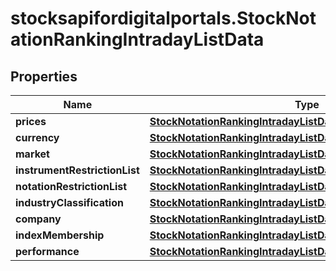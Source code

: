 # stocksapifordigitalportals.StockNotationRankingIntradayListData

## Properties

Name | Type | Description | Notes
------------ | ------------- | ------------- | -------------
**prices** | [**StockNotationRankingIntradayListDataPrices**](StockNotationRankingIntradayListDataPrices.md) |  | [optional] 
**currency** | [**StockNotationRankingIntradayListDataCurrency**](StockNotationRankingIntradayListDataCurrency.md) |  | [optional] 
**market** | [**StockNotationRankingIntradayListDataMarket**](StockNotationRankingIntradayListDataMarket.md) |  | [optional] 
**instrumentRestrictionList** | [**StockNotationRankingIntradayListDataInstrumentRestrictionList**](StockNotationRankingIntradayListDataInstrumentRestrictionList.md) |  | [optional] 
**notationRestrictionList** | [**StockNotationRankingIntradayListDataNotationRestrictionList**](StockNotationRankingIntradayListDataNotationRestrictionList.md) |  | [optional] 
**industryClassification** | [**StockNotationRankingIntradayListDataIndustryClassification**](StockNotationRankingIntradayListDataIndustryClassification.md) |  | [optional] 
**company** | [**StockNotationRankingIntradayListDataCompany**](StockNotationRankingIntradayListDataCompany.md) |  | [optional] 
**indexMembership** | [**StockNotationRankingIntradayListDataIndexMembership**](StockNotationRankingIntradayListDataIndexMembership.md) |  | [optional] 
**performance** | [**StockNotationRankingIntradayListDataPerformance**](StockNotationRankingIntradayListDataPerformance.md) |  | [optional] 


